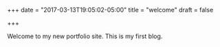 +++
date = "2017-03-13T19:05:02-05:00"
title = "welcome"
draft = false

+++

Welcome to my new portfolio site. This is my first blog.